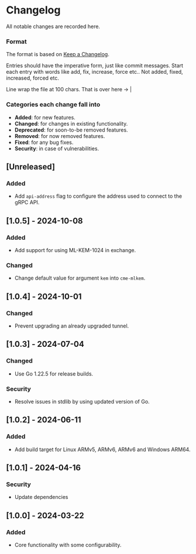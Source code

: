 # Changelog
All notable changes are recorded here.

### Format

The format is based on [Keep a Changelog](http://keepachangelog.com/en/1.0.0/).

Entries should have the imperative form, just like commit messages. Start each entry with words like
add, fix, increase, force etc.. Not added, fixed, increased, forced etc.

Line wrap the file at 100 chars.                                              That is over here -> |

### Categories each change fall into

* **Added**: for new features.
* **Changed**: for changes in existing functionality.
* **Deprecated**: for soon-to-be removed features.
* **Removed**: for now removed features.
* **Fixed**: for any bug fixes.
* **Security**: in case of vulnerabilities.


## [Unreleased]
### Added
- Add `api-address` flag to configure the address used to connect to the gRPC API.


## [1.0.5] - 2024-10-08
### Added
- Add support for using ML-KEM-1024 in exchange.
### Changed
- Change default value for argument `kem` into `cme-mlkem`.


## [1.0.4] - 2024-10-01
### Changed
- Prevent upgrading an already upgraded tunnel.


## [1.0.3] - 2024-07-04
### Changed
- Use Go 1.22.5 for release builds.
### Security
- Resolve issues in stdlib by using updated version of Go.


## [1.0.2] - 2024-06-11
### Added
- Add build target for Linux ARMv5, ARMv6, ARMv6 and Windows ARM64.


## [1.0.1] - 2024-04-16
### Security
- Update dependencies


## [1.0.0] - 2024-03-22
### Added
- Core functionality with some configurability.
